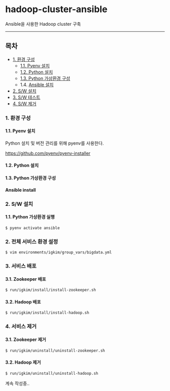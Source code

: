 # hadoop-cluster-ansible
Ansible을 사용한 Hadoop cluster 구축

---

## 목차

* [1. 환경 구성](#1.-환경-구성)
  * [1.1. Pyenv 설치](#1.1.-pyenv-설치)
  * [1.2. Python 설치](#1.2.-python-설치)
  * [1.3. Python 가상환경 구성](#1.3.-python-가상환경-구성)
  * 1.4. [Ansible 설치](#ansible-install)
* [2. S/W 설치]()
* [3. S/W 테스트]()
* [4. S/W 제거]()

### 1. 환경 구성

#### 1.1. Pyenv 설치

Python 설치 및 버전 관리를 위해 pyenv를 사용한다.

https://github.com/pyenv/pyenv-installer

#### 1.2. Python 설치

#### 1.3. Python 가상환경 구성

#### Ansible install

### 2. S/W 설치

#### 1.1. Python 가상환경 실행
```
$ pyenv activate ansible
```

### 2. 전체 서비스 환경 설정
```
$ vim environments/igkim/group_vars/bigdata.yml
```

### 3. 서비스 배포

#### 3.1. Zookeeper 배포
```
$ run/igkim/install/install-zookeeper.sh
```

#### 3.2. Hadoop 배포
```
$ run/igkim/install/install-hadoop.sh
```

### 4. 서비스 제거

#### 3.1. Zookeeper 제거
```
$ run/igkim/uninstall/uninstall-zookeeper.sh
```

#### 3.2. Hadoop 제거
```
$ run/igkim/uninstall/uninstall-hadoop.sh
```

계속 작성중..
